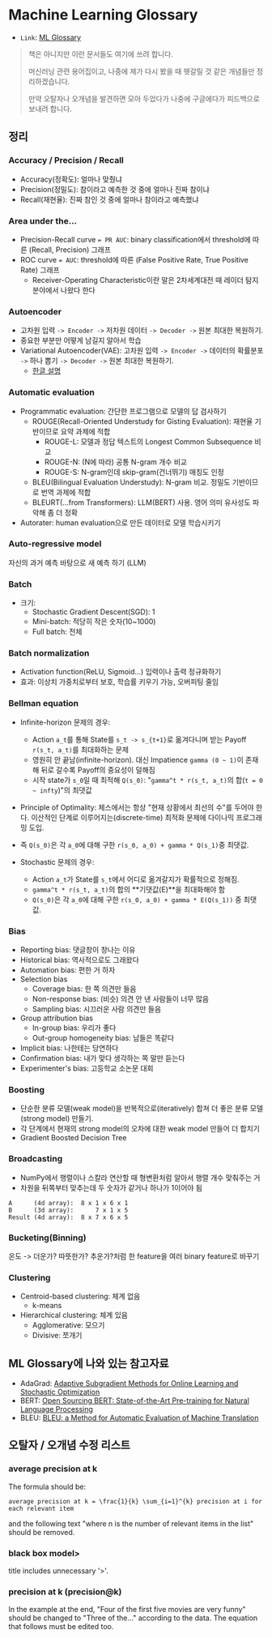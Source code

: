 # Machine Learning Glossary

- `Link`: [ML Glossary](https://developers.google.com/machine-learning/glossary)

> 책은 아니지만 이런 문서들도 여기에 쓰려 합니다.
>
> 머신러닝 관련 용어집이고, 나중에 제가 다시 봤을 때 헷갈릴 것 같은 개념들만 정리하겠습니다.
>
> 만약 오탈자나 오개념을 발견하면 모아 두었다가 나중에 구글에다가 피드백으로 보내려 합니다.

## 정리

### Accuracy / Precision / Recall

- Accuracy(정확도): 얼마나 맞췄냐
- Precision(정밀도): 참이라고 예측한 것 중에 얼마나 진짜 참이냐
- Recall(재현율): 진짜 참인 것 중에 얼마나 참이라고 예측했냐

### Area under the...

- Precision-Recall curve `= PR AUC`: binary classification에서 threshold에 따른 (Recall, Precision) 그래프
- ROC curve `= AUC`: threshold에 따른 (False Positive Rate, True Positive Rate) 그래프
    - Receiver-Operating Characteristic이란 말은 2차세계대전 때 레이더 탐지 분야에서 나왔다 한다

### Autoencoder

- 고차원 입력 `-> Encoder ->` 저차원 데이터 `-> Decoder ->` 원본 최대한 복원하기.
- 중요한 부분만 어떻게 남길지 알아서 학습
- Variational Autoencoder(VAE): 고차원 입력 `-> Encoder ->` 데이터의 확률분포 `->` 하나 뽑기 `-> Decoder ->` 원본 최대한 복원하기.
    - [한글 설명](https://medium.com/@hugmanskj/autoencoder-%EC%99%80-variational-autoencoder%EC%9D%98-%EC%A7%81%EA%B4%80%EC%A0%81%EC%9D%B8-%EC%9D%B4%ED%95%B4-171b3968f20b)

### Automatic evaluation

- Programmatic evaluation: 간단한 프로그램으로 모델의 답 검사하기
    - ROUGE(Recall-Oriented Understudy for Gisting Evaluation): 재현율 기반이므로 요약 과제에 적합
        - ROUGE-L: 모델과 정답 텍스트의 Longest Common Subsequence 비교
        - ROUGE-N: (N에 따라) 공통 N-gram 개수 비교
        - ROUGE-S: N-gram인데 skip-gram(건너뛰기) 매칭도 인정
    - BLEU(Bilingual Evaluation Understudy): N-gram 비교. 정밀도 기반이므로 번역 과제에 적합
    - BLEURT(...from Transformers): LLM(BERT) 사용. 영어 의미 유사성도 파악해 좀 더 정확
- Autorater: human evaluation으로 만든 데이터로 모델 학습시키기

### Auto-regressive model

자신의 과거 예측 바탕으로 새 예측 하기 (LLM)

### Batch

- 크기:
    - Stochastic Gradient Descent(SGD): 1
    - Mini-batch: 적당히 작은 숫자(10~1000)
    - Full batch: 전체

### Batch normalization

- Activation function(ReLU, Sigmoid...) 입력이나 출력 정규화하기
- 효과: 이상치 가중치로부터 보호, 학습률 키우기 가능, 오버피팅 줄임

### Bellman equation

- Infinite-horizon 문제의 경우:
    - Action `a_t`를 통해 State를 `s_t -> s_{t+1}`로 옮겨다니며 받는 Payoff `r(s_t, a_t)`를 최대화하는 문제
    - 영원히 안 끝남(infinite-horizon). 대신 Impatience `gamma (0 ~ 1)`이 존재해 뒤로 갈수록 Payoff의 중요성이 덜해짐
    - 시작 state가 `s_0`일 때 최적해 `Q(s_0)`: "`gamma^t * r(s_t, a_t)`의 합(`t = 0 ~ infty`)"의 최댓값

- Principle of Optimality: 체스에서는 항상 "현재 상황에서 최선의 수"를 두어야 한다. 이산적인 단계로 이루어지는(discrete-time) 최적화 문제에 다이나믹 프로그래밍 도입.
- 즉 `Q(s_0)`은 각 `a_0`에 대해 구한 `r(s_0, a_0) + gamma * Q(s_1)`중 최댓값.

- Stochastic 문제의 경우:
    - Action `a_t`가 State를 `s_t`에서 어디로 옮겨갈지가 확률적으로 정해짐.
    - `gamma^t * r(s_t, a_t)`의 합의 **기댓값(E)**을 최대화해야 함
    - `Q(s_0)`은 각 `a_0`에 대해 구한 `r(s_0, a_0) + gamma * E(Q(s_1))` 중 최댓값.

### Bias

- Reporting bias: 댓글창이 창나는 이유
- Historical bias: 역사적으로도 그래왔다
- Automation bias: 편한 거 하자
- Selection bias
    - Coverage bias: 한 쪽 의견만 들음
    - Non-response bias: (비슷) 의견 안 낸 사람들이 너무 많음
    - Sampling bias: 시끄러운 사람 의견만 들음
- Group attribution bias
    - In-group bias: 우리가 좋다
    - Out-group homogeneity bias: 남들은 똑같다
- Implicit bias: 나한테는 당연하다
- Confirmation bias: 내가 맞다 생각하는 쪽 말만 듣는다
- Experimenter's bias: 고등학교 소논문 대회

### Boosting

- 단순한 분류 모델(weak model)을 반복적으로(iteratively) 합쳐 더 좋은 분류 모델(strong model) 만들기.
- 각 단계에서 현재의 strong model의 오차에 대한 weak model 만들어 더 합치기
- Gradient Boosted Decision Tree

### Broadcasting

- NumPy에서 행렬이나 스칼라 연산할 때 형변환처럼 알아서 행렬 개수 맞춰주는 거
- 차원을 뒤쪽부터 맞추는데 두 숫자가 같거나 하나가 1이어야 됨
```
A      (4d array):  8 x 1 x 6 x 1
B      (3d array):      7 x 1 x 5
Result (4d array):  8 x 7 x 6 x 5
```

### Bucketing(Binning)

온도 -> 더운가? 따뜻한가? 추운가?처럼 한 feature을 여러 binary feature로 바꾸기

### Clustering

- Centroid-based clustering: 체계 없음
    - k-means
- Hierarchical clustering: 체계 있음
    - Agglomerative: 모으기
    - Divisive: 쪼개기


## ML Glossary에 나와 있는 참고자료

- AdaGrad: [Adaptive Subgradient Methods for Online Learning and Stochastic Optimization](https://www.jmlr.org/papers/volume12/duchi11a/duchi11a.pdf)
- BERT: [Open Sourcing BERT: State-of-the-Art Pre-training for Natural Language Processing](https://research.google/blog/open-sourcing-bert-state-of-the-art-pre-training-for-natural-language-processing/)
- BLEU: [BLEU: a Method for Automatic Evaluation of Machine Translation](https://aclanthology.org/P02-1040.pdf)


## 오탈자 / 오개념 수정 리스트

### average precision at k

The formula should be:
```
average precision at k = \frac{1}{k} \sum_{i=1}^{k} precision at i for each relevant item
```
and the following text "where n is the number of relevant items in the list" should be removed.

### black box model>

title includes unnecessary '>'.

### precision at k (precision@k)

In the example at the end, "Four of the first five movies are very funny" should be changed to "Three of the..." according to the data. The equation that follows must be edited too.

